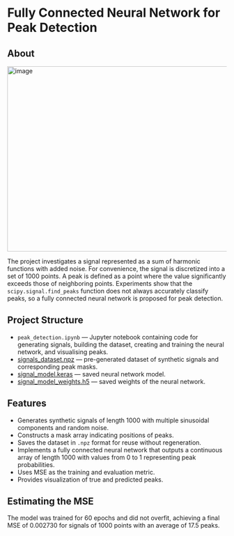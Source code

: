 # Fully Connected Neural Network for Peak Detection

## About
<img width="1620" height="425" alt="image" src="https://github.com/user-attachments/assets/1fe17988-7f0c-4b3d-badb-965df84e315b" />

The project investigates a signal represented as a sum of harmonic functions with added noise. For convenience, the signal is discretized into a set of 1000 points. A peak is defined as a point where the value significantly exceeds those of neighboring points. Experiments show that the `scipy.signal.find_peaks` function does not always accurately classify peaks, so a fully connected neural network is proposed for peak detection. 

## Project Structure
- `peak_detection.ipynb` — Jupyter notebook containing code for generating signals, building the dataset, creating and training the neural network, and visualising peaks.
- [signals_dataset.npz](https://mega.nz/file/P64ghRSD#vPIbyPSXhMC7EAI87WXTJ43hx0synSVvNN6r-EP2BIw) — pre-generated dataset of synthetic signals and corresponding peak masks.
- [signal_model.keras](https://mega.nz/file/TuAGHYYY#uRt_abCcxEvAzpSto0-RtznCOzu6Qc7PQ-A7nJemzhQ) — saved neural network model.
- [signal_model_weights.h5](https://mega.nz/file/y7pHkRQa#ouYWxpkJlBgz9-bFldJpGVUtfcdsP4f4yW3g8TiirUk) — saved weights of the neural network.

## Features
- Generates synthetic signals of length 1000 with multiple sinusoidal components and random noise.
- Constructs a mask array indicating positions of peaks.
- Saves the dataset in `.npz` format for reuse without regeneration.
- Implements a fully connected neural network that outputs a continuous array of length 1000 with values from 0 to 1 representing peak probabilities.
- Uses MSE as the training and evaluation metric.
- Provides visualization of true and predicted peaks.

## Estimating the MSE
The model was trained for 60 epochs and did not overfit, achieving a final MSE of 0.002730 for signals of 1000 points with an average of 17.5 peaks.
